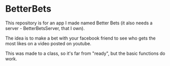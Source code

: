 # BetterBets

This repository is for an app I made named Better Bets (it also needs a server - BetterBetsServer, that I own).

The idea is to make a bet with your facebook friend to see who gets the most likes on a video posted on youtube.

This was made to a class, so it's far from "ready", but the basic functions do work.
